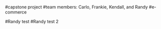#capstone project
#team members: Carlo, Frankie, Kendall, and Randy
#e-commerce

#Randy test
#Randy test 2
